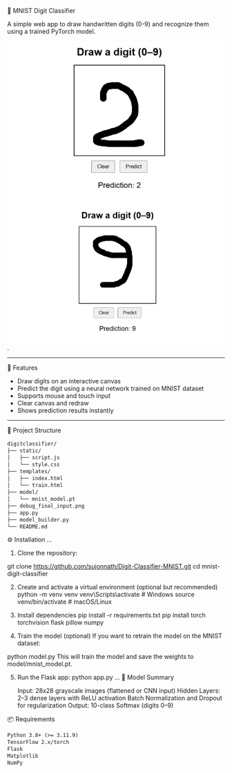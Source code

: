 🧠 MNIST Digit Classifier

A simple web app to draw handwritten digits (0-9) and recognize them using a trained PyTorch model.

 ![Screenshot](https://github.com/sujonnath/Digit-Classifier-MNIST/blob/main/2025-07-22%2017_37_56-Window.png)
 ![Screenshot](https://github.com/sujonnath/Digit-Classifier-MNIST/blob/main/2025-07-22%2017_54_33-Window.png).

---

📌 Features

- Draw digits on an interactive canvas
- Predict the digit using a neural network trained on MNIST dataset
- Supports mouse and touch input
- Clear canvas and redraw
- Shows prediction results instantly

---

📂 Project Structure
```
digitclassifier/
├── static/
│   ├── script.js
│   └── style.css
├── templates/
│   ├── index.html
│   └── train.html
├── model/
│   └── mnist_model.pt
├── debug_final_input.png
├── app.py
├── model_builder.py
└── README.md
```
⚙️ Installation
...
1. Clone the repository:

git clone https://github.com/sujonnath/Digit-Classifier-MNIST.git
cd mnist-digit-classifier

2. Create and activate a virtual environment (optional but recommended)
python -m venv venv 
venv\Scripts\activate # Windows
source venv/bin/activate # macOS/Linux

3. Install dependencies
pip install -r requirements.txt
pip install torch torchvision flask pillow numpy

4. Train the model (optional)
If you want to retrain the model on the MNIST dataset:

python model.py
This will train the model and save the weights to model/mnist_model.pt.

5. Run the Flask app:
python app.py
...
🧠 Model Summary

    Input: 28x28 grayscale images (flattened or CNN input)
    Hidden Layers: 2–3 dense layers with ReLU activation
    Batch Normalization and Dropout for regularization
    Output: 10-class Softmax (digits 0–9)

📦 Requirements


    Python 3.8+ (>= 3.11.9)
    TensorFlow 2.x/torch
    Flask
    Matplotlib
    NumPy




